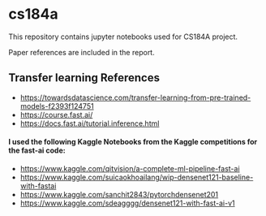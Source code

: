 # cs184a
This repository contains jupyter notebooks used for CS184A project.


Paper references are included in the report.


## Transfer learning References
- https://towardsdatascience.com/transfer-learning-from-pre-trained-models-f2393f124751
- https://course.fast.ai/
- https://docs.fast.ai/tutorial.inference.html

#### I used the following Kaggle Notebooks from the Kaggle competitions for the fast-ai code:
- https://www.kaggle.com/qitvision/a-complete-ml-pipeline-fast-ai
- https://www.kaggle.com/suicaokhoailang/wip-densenet121-baseline-with-fastai
- https://www.kaggle.com/sanchit2843/pytorchdensenet201
- https://www.kaggle.com/sdeagggg/densenet121-with-fast-ai-v1

